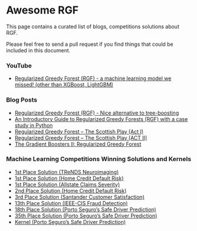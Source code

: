# Awesome RGF

This page contains a curated list of blogs, competitions solutions about RGF.

Please feel free to send a pull request if you find things that could be included in this document.

### YouTube

* [Regularized Greedy Forest (RGF) - a machine learning model we missed! (other than XGBoost, LightGBM)](https://www.youtube.com/watch?v=jBxIk14MIQI)
  
### Blog Posts

* [Regularized Greedy Forest (RGF) - Nice alternative to tree-boosting](https://www.linkedin.com/pulse/regularized-greedy-forest-rgf-nice-alternative-marios-michailidis/)
* [An Introductory Guide to Regularized Greedy Forests (RGF) with a case study in Python](https://www.analyticsvidhya.com/blog/2018/02/introductory-guide-regularized-greedy-forests-rgf-python/)
* [Regularized Greedy Forest – The Scottish Play (Act I)](https://www.statworx.com/ch/blog/regularized-greedy-forest-the-scottish-play-act-i/)
* [Regularized Greedy Forest – The Scottish Play (ACT II)](https://www.statworx.com/ch/blog/regularized-greedy-forest-the-scottish-play-act-ii/)
* [The Gradient Boosters II: Regularized Greedy Forest](https://deep-and-shallow.com/2020/02/09/the-gradient-boosters-ii-regularized-greedy-forest/)

### Machine Learning Competitions Winning Solutions and Kernels

* [1st Place Solution (TReNDS Neuroimaging)](https://www.kaggle.com/c/trends-assessment-prediction/discussion/163017)
* [1st Place Solution (Home Credit Default Risk)](https://www.kaggle.com/c/home-credit-default-risk/discussion/64821)
* [1st Place Solution (Allstate Claims Severity)](https://www.kaggle.com/c/allstate-claims-severity/discussion/26416)
* [2nd Place Solution (Home Credit Default Risk)](https://www.kaggle.com/c/home-credit-default-risk/discussion/64722)
* [3rd Place Solution (Santander Customer Satisfaction)](https://www.kaggle.com/c/santander-customer-satisfaction/discussion/20978)
* [13th Place Solution (IEEE-CIS Fraud Detection)](https://www.kaggle.com/c/ieee-fraud-detection/discussion/111485)
* [18th Place Solution (Porto Seguro’s Safe Driver Prediction)](https://www.kaggle.com/c/porto-seguro-safe-driver-prediction/discussion/44579)
* [35th Place Solution (Porto Seguro’s Safe Driver Prediction)](https://www.kaggle.com/c/porto-seguro-safe-driver-prediction/discussion/44711)
* [Kernel (Porto Seguro’s Safe Driver Prediction)](https://www.kaggle.com/scirpus/regularized-greedy-forest/notebook)
